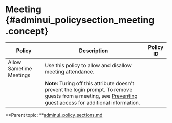 # Meeting {#adminui_policysection_meeting .concept}

|Policy|Description|Policy ID|
|------|-----------|---------|
|Allow Sametime Meetings|Use this policy to allow and disallow meeting attendance.| |
| | **Note:** Turing off this attribute doesn't prevent the login prompt. To remove guests from a meeting, see [Preventing guest access](disable_guest_access.md) for additional information.| |

**Parent topic: **[adminui\_policy\_sections.md](adminui_policy_sections.md)

